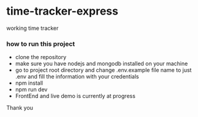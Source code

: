 ﻿# time-tracker-express

working time tracker

### how to run this project
- clone the repository
- make sure you have nodejs and mongodb installed on your machine
- go to project root directory and change .env.example file name to just .env and fill the information with your credentials
- npm install
- npm run dev 
- FrontEnd and live demo is currently at progress



Thank you

